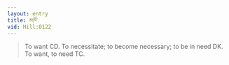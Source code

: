 ```yaml
---
layout: entry
title: མཁོ་
vid: Hill:0122
---
```

> To want CD. To necessitate; to become necessary; to be in need DK. To want, to need TC.
